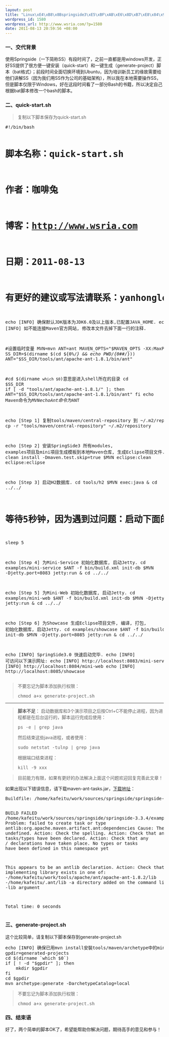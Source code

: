 ```yaml
--- 
layout: post
title: "Linux\xE4\xB8\x8Bspringside3\xE5\xBF\xAB\xE6\x8D\xB7\xE8\x84\x9A\xE6\x9C\xAC\xEF\xBC\x88quick-start\xE3\x80\x81generate-project\xEF\xBC\x89"
wordpress_id: 1580
wordpress_url: http://www.wsria.com/?p=1580
date: 2011-08-13 20:59:56 +08:00
---
```

<h3>一、交代背景</h3>
使用Springside（一下简称SS）有段时间了，之前一直都是用windows开发，正好SS提供了很方便一键安装（quick-start）和一键生成（generate-project）脚本（bat格式）；前段时间全面切换环境到Ubuntu，因为培训新员工的缘故需要给他们讲解SS（因为我们用SS作为公司的基础架构），所以我在本地需要操作SS，但是脚本仅限于Windows，好在这段时间看了一部分Bash的书籍，所以决定自己根据bat脚本修改一个bash的脚本。
<h3>二、quick-start.sh</h3>

<blockquote>
复制以下脚本保存为quick-start.sh
</blockquote>
<!--more-->
<pre>
#!/bin/bash

# 脚本名称：quick-start.sh
# 作者：咖啡兔
# 博客：http://www.wsria.com
# 日期：2011-08-13
# 有更好的建议或写法请联系：yanhonglei[at]gmail.com

echo [INFO] 确保默认JDK版本为JDK6.0及以上版本,已配置JAVA_HOME.
echo [INFO] 如不能连接Maven官方网站, 修改本文件去掉下面一行的注释.

#设置临时变量
MVN=mvn
ANT=ant
MAVEN_OPTS="$MAVEN_OPTS -XX:MaxPermSize=128m"
SS_DIR=$(dirname $(cd ${0%/*} && echo $PWD/${0##*/}))
ANT="$SS_DIR/tools/ant/apache-ant-1.8.1/bin/ant"

#cd $(dirname `which $0`)意思是进入shell所在的目录
cd $SS_DIR
if [ -d "tools/ant/apache-ant-1.8.1/" ]; then
	ANT="$SS_DIR/tools/ant/apache-ant-1.8.1/bin/ant"
fi
echo Maven命令为$MVN
echo Ant命令为$ANT

echo [Step 1] 复制tools/maven/central-repository 到 ~/.m2/repository
cp -r "tools/maven/central-repository" ~/.m2/repository

echo [Step 2] 安装SpringSide3 所有modules, examples项目及mini項目生成模板到本地Maven仓库, 生成Eclipse项目文件.
$MVN clean install -Dmaven.test.skip=true
$MVN eclipse:clean eclipse:eclipse

echo [Step 3] 启动H2数据库.
cd tools/h2
$MVN exec:java &
cd ../../
# 等待5秒钟，因为遇到过问题：启动下面的web应用的时候H2还未启动完成，如果机器性能低请增加等待时间
sleep 5

echo [Step 4] 为Mini-Service 初始化数据库, 启动Jetty.
cd examples/mini-service
$ANT -f bin/build.xml init-db 
$MVN -Djetty.port=8083 jetty:run &
cd ../../

echo [Step 5] 为Mini-Web 初始化数据库, 启动Jetty.
cd examples/mini-web
$ANT -f bin/build.xml init-db 
$MVN -Djetty.port=8084 jetty:run &
cd ../../

echo [Step 6] 为Showcase 生成Eclipse项目文件, 编译, 打包, 初始化数据库, 启动Jetty.
cd examples/showcase
$ANT -f bin/build.xml init-db
$MVN -Djetty.port=8085 jetty:run &
cd ../../

echo [INFO] SpringSide3.0 快速启动完毕.
echo [INFO] 可访问以下演示网址:
echo [INFO] http://localhost:8083/mini-service
echo [INFO] http://localhost:8084/mini-web
echo [INFO] http://localhost:8085/showcase
</pre>


<blockquote>不要忘记为脚本添加执行权限：
<pre>
chmod a+x generate-project.sh
</pre>
</blockquote>

<hr/>

<blockquote><strong>脚本不足</strong>：
启动数据库和3个演示项目之后按Ctrl+C不能停止进程，因为进程都是在后台运行的，脚本运行完成后使用：
<pre>ps -e | grep java</pre>
然后结束这些java进程，或者使用：
<pre>sudo netstat -tulnp | grep java</pre>
根据端口结束进程：
<pre>kill -9 xxx</pre>
</blockquote>

<blockquote>目前能力有限，如果有更好的办法解决上面这个问题欢迎回复完善此文章！</blockquote>
如果出现以下错误信息，请下载maven-ant-tasks.jar，<a href="http://maven.apache.org/ant-tasks/download.html" target="_blank">下载地址</a>：
<pre>
Buildfile: /home/kafeitu/work/sources/springside/springside-3.3.4/examples/mini-web/bin/build.xml

BUILD FAILED
/home/kafeitu/work/sources/springside/springside-3.3.4/examples/mini-web/bin/build.xml:4: Problem: failed to create task or type antlib:org.apache.maven.artifact.ant:dependencies
Cause: The name is undefined.
Action: Check the spelling.
Action: Check that any custom tasks/types have been declared.
Action: Check that any <presetdef>/<macrodef> declarations have taken place.
No types or tasks have been defined in this namespace yet

This appears to be an antlib declaration. 
Action: Check that the implementing library exists in one of:
        -/home/kafeitu/work/tools/apache/ant/apache-ant-1.8.2/lib
        -/home/kafeitu/.ant/lib
        -a directory added on the command line with the -lib argument


Total time: 0 seconds
</pre>
<h3>三、generate-project.sh</h3>
这个比较简单，请复制以下脚本保存到generate-project.sh
<pre>
echo [INFO] 确保已用mvn install安裝tools/maven/archetype中的mini-web项目模板
gpdir=generated-projects
cd $(dirname `which $0`)
if [ ! -d "$gpdir" ]; then
	mkdir $gpdir
fi
cd $gpdir
mvn archetype:generate -DarchetypeCatalog=local
</pre>

<blockquote>不要忘记为脚本添加执行权限：
<pre>
chmod a+x generate-project.sh
</pre></blockquote>
<h3>四、结束语</h3>
好了，两个简单的脚本OK了，希望能帮助你解决问题，期待高手的意见和参与！
